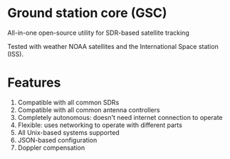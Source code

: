 # Ground station core (GSC)

All-in-one open-source utility for SDR-based satellite tracking

Tested with weather NOAA satellites and the International Space station (ISS).

# Features

1. Compatible with all common SDRs
2. Compatible with all common antenna controllers
3. Completely autonomous: doesn't need internet connection to operate
4. Flexible: uses networking to operate with different parts
5. All Unix-based systems supported
6. JSON-based configuration
7. Doppler compensation
